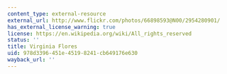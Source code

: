 ```yaml
---
content_type: external-resource
external_url: http://www.flickr.com/photos/66898593@N00/2954280901/
has_external_license_warning: true
license: https://en.wikipedia.org/wiki/All_rights_reserved
status: ''
title: Virginia Flores
uid: 978d3396-451e-4519-8241-cb649176e630
wayback_url: ''
---
```

